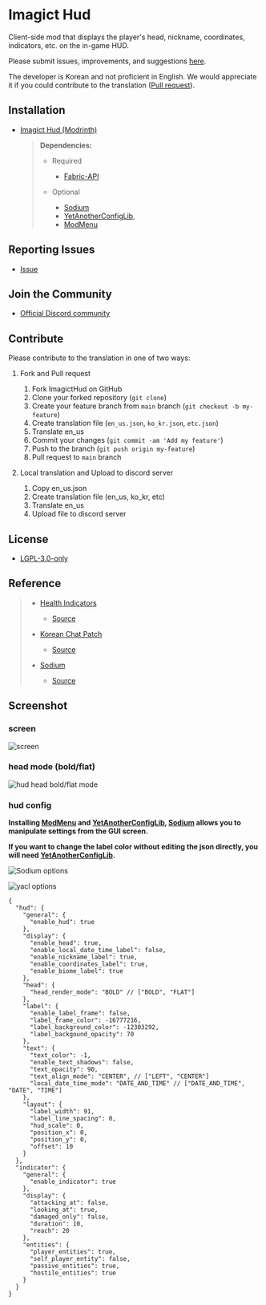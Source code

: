 # Imagict Hud

Client-side mod that displays the player's head, nickname, coordinates, indicators, etc. on the in-game HUD.

Please submit issues, improvements, and suggestions [here](https://github.com/Shihyeon/ImagictHud/issues).

The developer is Korean and not proficient in English. We would appreciate it if you could contribute to the translation ([Pull request](https://github.com/Shihyeon/ImagictHud/pulls)).

## Installation

- [Imagict Hud (Modrinth)](https://modrinth.com/mod/imagict-hud)

    > **Dependencies:**
    > 
    > - Required
    >   - [Fabric-API](https://modrinth.com/mod/fabric-api)
    > 
    > - Optional
    >   - [Sodium](https://modrinth.com/mod/sodium) 
    >   - [YetAnotherConfigLib](https://modrinth.com/mod/yacl),
    >   - [ModMenu](https://modrinth.com/mod/modmenu)

## Reporting Issues

- [Issue](https://github.com/Shihyeon/ImagictHud/issues)

## Join the Community

- [Official Discord community](https://discord.gg/vYwV9ZySeK)

## Contribute

Please contribute to the translation in one of two ways:

1. Fork and Pull request

   1. Fork ImagictHud on GitHub
   2. Clone your forked repository (`git clone`)
   3. Create your feature branch from `main` branch (`git checkout -b my-feature`)
   4. Create translation file (`en_us.json`, `ko_kr.json`, `etc.json`)
   5. Translate en_us
   6. Commit your changes (`git commit -am 'Add my feature'`)
   7. Push to the branch (`git push origin my-feature`)
   8. Pull request to `main` branch

2. Local translation and Upload to discord server

   1. Copy en_us.json
   2. Create translation file (en_us, ko_kr, etc)
   3. Translate en_us
   4. Upload file to discord server

## License

- [LGPL-3.0-only](https://github.com/Shihyeon/ImagictHud/blob/main/LICENSE)

## Reference

> - [Health Indicators](https://modrinth.com/mod/health-indicators) 
>   - [Source](https://github.com/AdyTech99/HealthIndicators)
>
> - [Korean Chat Patch](https://modrinth.com/mod/korean-chat-patch)
>   - [Source](https://github.com/najoan125/fabric-koreanchat)
> 
> - [Sodium](https://modrinth.com/mod/sodium)
>   - [Source](https://github.com/CaffeineMC/sodium-fabric)

## Screenshot

### screen

![screen](https://cdn.modrinth.com/data/uWeqs5CX/images/10202d21af7b63e7795d54dbbe2cdc9ba82a1db6.png)

### head mode (bold/flat)

![hud head bold/flat mode](https://cdn.modrinth.com/data/uWeqs5CX/images/2bb09b2b1c522b7e1e0f95d4371ff2ce43b59373.png)

### hud config

**Installing [ModMenu](https://modrinth.com/mod/modmenu) and [YetAnotherConfigLib](https://modrinth.com/mod/yacl), [Sodium](https://modrinth.com/mod/sodium) allows you to manipulate settings from the GUI screen.**

**If you want to change the label color without editing the json directly, you will need [YetAnotherConfigLib](https://modrinth.com/mod/yacl).**

![Sodium options](https://cdn.modrinth.com/data/uWeqs5CX/images/297b18e643c88535424223d34506d06991f1ebbc.png)

![yacl options](https://cdn.modrinth.com/data/uWeqs5CX/images/a02874c86bd74f8554a953c0762d519b402a6136.png)

```json5
{
  "hud": {
    "general": {
      "enable_hud": true
    },
    "display": {
      "enable_head": true,
      "enable_local_date_time_label": false,
      "enable_nickname_label": true,
      "enable_coordinates_label": true,
      "enable_biome_label": true
    },
    "head": {
      "head_render_mode": "BOLD" // ["BOLD", "FLAT"]
    },
    "label": {
      "enable_label_frame": false,
      "label_frame_color": -16777216,
      "label_background_color": -12303292,
      "label_backgound_opacity": 70
    },
    "text": {
      "text_color": -1,
      "enable_text_shadows": false,
      "text_opacity": 90,
      "text_align_mode": "CENTER", // ["LEFT", "CENTER"]
      "local_date_time_mode": "DATE_AND_TIME" // ["DATE_AND_TIME", "DATE", "TIME"]
    },
    "layout": {
      "label_width": 91,
      "label_line_spacing": 0,
      "hud_scale": 0,
      "position_x": 0,
      "position_y": 0,
      "offset": 10
    }
  },
  "indicator": {
    "general": {
      "enable_indicator": true
    },
    "display": {
      "attacking_at": false,
      "looking_at": true,
      "damaged_only": false,
      "duration": 10,
      "reach": 20
    },
    "entities": {
      "player_entities": true,
      "self_player_entity": false,
      "passive_entities": true,
      "hostile_entities": true
    }
  }
}
```